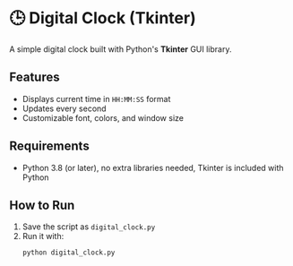 # 🕒 Digital Clock (Tkinter)

A simple digital clock built with Python's **Tkinter** GUI library.

## Features
- Displays current time in `HH:MM:SS` format
- Updates every second
- Customizable font, colors, and window size

## Requirements
- Python 3.8 (or later), no extra libraries needed, Tkinter is included with Python

## How to Run
1. Save the script as `digital_clock.py`
2. Run it with:
   ```bash
   python digital_clock.py
